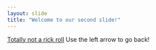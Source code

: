 ```yaml
---
layout: slide
title: "Welcome to our second slide!"
---
```

[Totally not a rick roll](https://www.youtube.com/watch?v=dQw4w9WgXcQ&ab_channel=RickAstleyVEVO)
Use the left arrow to go back!
